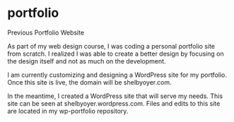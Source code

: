# portfolio
Previous Portfolio Website

As part of my web design course, I was coding a personal portfolio site from scratch.
I realized I was able to create a better design by focusing on the design itself and not as much on the development.

I am currently customizing and designing a WordPress site for my portfolio.
Once this site is live, the domain will be shelbyoyer.com.

In the meantime, I created a WordPress site that will serve my needs.
This site can be seen at shelbyoyer.wordpress.com.
Files and edits to this site are located in my wp-portfolio repository.
